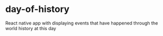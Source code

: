 # day-of-history
React native app with displaying events that have happened through the world history at this day
